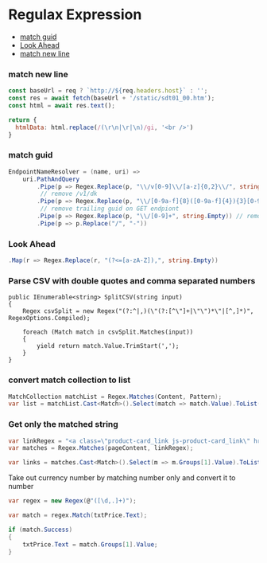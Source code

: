 # Regulax Expression

* [match guid](#match-guid)
* [Look Ahead](#look-ahead)
* [match new line](#match-new-line)

### match new line
```javascript
const baseUrl = req ? `http://${req.headers.host}` : '';
const res = await fetch(baseUrl + '/static/sdt01_00.htm');
const html = await res.text();

return {
  htmlData: html.replace(/(\r\n|\r|\n)/gi, '<br />')
}

```

### match guid

```csharp
EndpointNameResolver = (name, uri) =>
    uri.PathAndQuery
        .Pipe(p => Regex.Replace(p, "\\/v[0-9]\\/[a-z]{0,2}\\/", string.Empty)) 
         // remove /v1/dk
        .Pipe(p => Regex.Replace(p, "\\/[0-9a-f]{8}([0-9a-f]{4}){3}[0-9a-f]{12}", string.Empty)) 
         // remove trailing guid on GET endpiont
        .Pipe(p => Regex.Replace(p, "\\/[0-9]+", string.Empty)) // remove int id
        .Pipe(p => p.Replace("/", "-"))

```

### Look Ahead

```csharp
.Map(r => Regex.Replace(r, "(?<=[a-zA-Z]),", string.Empty))
```

### Parse CSV with double quotes and comma separated numbers

    public IEnumerable<string> SplitCSV(string input)
    {
        Regex csvSplit = new Regex("(?:^|,)(\"(?:[^\"]+|\"\")*\"|[^,]*)", RegexOptions.Compiled);

        foreach (Match match in csvSplit.Matches(input))
        {
            yield return match.Value.TrimStart(',');
        }
    }


### convert match collection to list

```csharp
MatchCollection matchList = Regex.Matches(Content, Pattern);
var list = matchList.Cast<Match>().Select(match => match.Value).ToList();
```

### Get only the matched string

```csharp
var linkRegex = "<a class=\"product-card_link js-product-card_link\" href=\"(.*?)\">";
var matches = Regex.Matches(pageContent, linkRegex);

var links = matches.Cast<Match>().Select(m => m.Groups[1].Value).ToList();

```

Take out currency number by matching number only and convert it to number

```csharp
var regex = new Regex(@"([\d,.]+)");

var match = regex.Match(txtPrice.Text);

if (match.Success)
{
    txtPrice.Text = match.Groups[1].Value;
}
```
